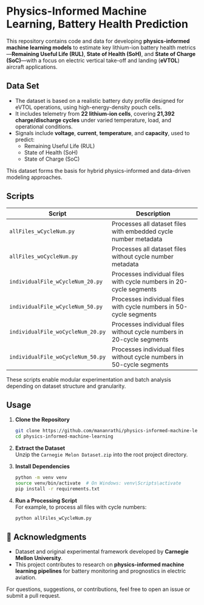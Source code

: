# Physics-Informed Machine Learning, Battery Health Prediction

This repository contains code and data for developing **physics-informed machine learning models** to estimate key lithium-ion battery health metrics—**Remaining Useful Life (RUL)**, **State of Health (SoH)**, and **State of Charge (SoC)**—with a focus on electric vertical take-off and landing (**eVTOL**) aircraft applications.

## Data Set

- The dataset is based on a realistic battery duty profile designed for eVTOL operations, using high-energy-density pouch cells.
- It includes telemetry from **22 lithium-ion cells**, covering **21,392 charge/discharge cycles** under varied temperature, load, and operational conditions.
- Signals include **voltage**, **current**, **temperature**, and **capacity**, used to predict:
  - Remaining Useful Life (RUL)
  - State of Health (SoH)
  - State of Charge (SoC)

This dataset forms the basis for hybrid physics-informed and data-driven modeling approaches.

## Scripts

| Script                          | Description                                                             |
|----------------------------------|-------------------------------------------------------------------------|
| `allFiles_wCycleNum.py`         | Processes all dataset files with embedded cycle number metadata         |
| `allFiles_woCycleNum.py`        | Processes all dataset files without cycle number metadata               |
| `individualFile_wCycleNum_20.py`| Processes individual files with cycle numbers in 20-cycle segments      |
| `individualFile_wCycleNum_50.py`| Processes individual files with cycle numbers in 50-cycle segments      |
| `individualFile_woCycleNum_20.py`| Processes individual files without cycle numbers in 20-cycle segments   |
| `individualFile_woCycleNum_50.py`| Processes individual files without cycle numbers in 50-cycle segments   |

These scripts enable modular experimentation and batch analysis depending on dataset structure and granularity.

## Usage

1. **Clone the Repository**
    ```bash
    git clone https://github.com/mananrathi/physics-informed-machine-learning.git
    cd physics-informed-machine-learning
    ```

2. **Extract the Dataset**  
   Unzip the `Carnegie Melon Dataset.zip` into the root project directory.

3. **Install Dependencies**
    ```bash
    python -m venv venv
    source venv/bin/activate  # On Windows: venv\Scripts\activate
    pip install -r requirements.txt
    ```

4. **Run a Processing Script**  
   For example, to process all files with cycle numbers:
    ```bash
    python allFiles_wCycleNum.py
    ```

## 🧾 Acknowledgments

- Dataset and original experimental framework developed by **Carnegie Mellon University**.
- This project contributes to research on **physics-informed machine learning pipelines** for battery monitoring and prognostics in electric aviation.

For questions, suggestions, or contributions, feel free to open an issue or submit a pull request.
